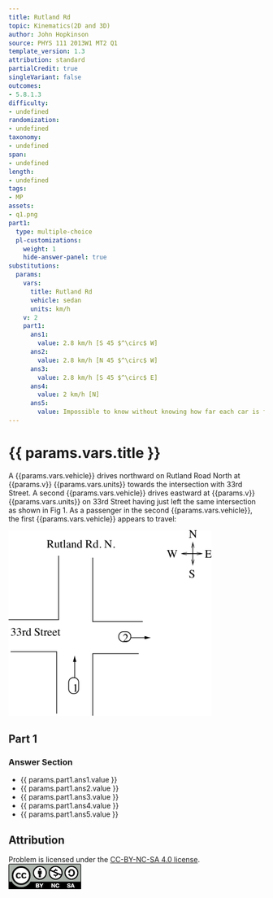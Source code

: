 ```yaml
---
title: Rutland Rd
topic: Kinematics(2D and 3D)
author: John Hopkinson
source: PHYS 111 2013W1 MT2 Q1
template_version: 1.3
attribution: standard
partialCredit: true
singleVariant: false
outcomes:
- 5.8.1.3
difficulty:
- undefined
randomization:
- undefined
taxonomy:
- undefined
span:
- undefined
length:
- undefined
tags:
- MP
assets:
- q1.png
part1:
  type: multiple-choice
  pl-customizations:
    weight: 1
    hide-answer-panel: true
substitutions:
  params:
    vars:
      title: Rutland Rd
      vehicle: sedan
      units: km/h
    v: 2
    part1:
      ans1:
        value: 2.8 km/h [S 45 $^\circ$ W]
      ans2:
        value: 2.8 km/h [N 45 $^\circ$ W]
      ans3:
        value: 2.8 km/h [S 45 $^\circ$ E]
      ans4:
        value: 2 km/h [N]
      ans5:
        value: Impossible to know without knowing how far each car is from the intersection.
---
```

# {{ params.vars.title }}
A {{params.vars.vehicle}} drives northward on Rutland Road North at {{params.v}} {{params.vars.units}} towards the intersection with 33rd Street.
A second {{params.vars.vehicle}} drives eastward at {{params.v}} {{params.vars.units}} on 33rd Street having just left the same intersection as shown in Fig 1.
As a passenger in the second {{params.vars.vehicle}}, the first {{params.vars.vehicle}} appears to travel:

<img src="q1.png" width = 400px>

## Part 1

### Answer Section

- {{ params.part1.ans1.value }}
- {{ params.part1.ans2.value }}
- {{ params.part1.ans3.value }}
- {{ params.part1.ans4.value }}
- {{ params.part1.ans5.value }}

## Attribution

Problem is licensed under the [CC-BY-NC-SA 4.0 license](https://creativecommons.org/licenses/by-nc-sa/4.0/).<br> ![The Creative Commons 4.0 license requiring attribution-BY, non-commercial-NC, and share-alike-SA license.](https://raw.githubusercontent.com/firasm/bits/master/by-nc-sa.png)